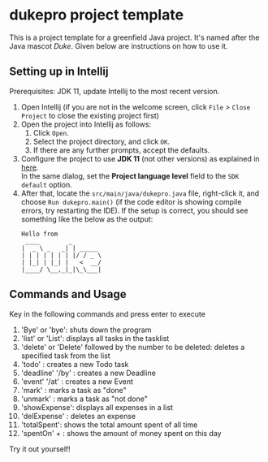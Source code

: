 # dukepro project template

This is a project template for a greenfield Java project. It's named after the Java mascot _Duke_. Given below are instructions on how to use it.

## Setting up in Intellij

Prerequisites: JDK 11, update Intellij to the most recent version.

1. Open Intellij (if you are not in the welcome screen, click `File` > `Close Project` to close the existing project first)
1. Open the project into Intellij as follows:
   1. Click `Open`.
   1. Select the project directory, and click `OK`.
   1. If there are any further prompts, accept the defaults.
1. Configure the project to use **JDK 11** (not other versions) as explained in [here](https://www.jetbrains.com/help/idea/sdk.html#set-up-jdk).<br>
   In the same dialog, set the **Project language level** field to the `SDK default` option.
3. After that, locate the `src/main/java/dukepro.java` file, right-click it, and choose `Run dukepro.main()` (if the code editor is showing compile errors, try restarting the IDE). If the setup is correct, you should see something like the below as the output:
   ```
   Hello from
    ____        _        
   |  _ \ _   _| | _____ 
   | | | | | | | |/ / _ \
   | |_| | |_| |   <  __/
   |____/ \__,_|_|\_\___|
   ```

## Commands and Usage

Key in the following commands and press enter to execute

1. 'Bye' or 'bye': shuts down the program
2. 'list' or 'List': displays all tasks in the tasklist
3. 'delete' or 'Delete' followed by the number to be deleted: deletes a specified task from the list
4. 'todo' <NAME>: creates a new Todo task
5. 'deadline' <NAME> '/by' <DD-MM-YYYY>: creates a new Deadline
6. 'event' <NAME> '/at' <NAME OF LOCATION>: creates a new Event
7. 'mark' <TASK ID>: marks a task as "done"
8. 'unmark' <TASK ID>: marks a task as "not done"
9. 'showExpense': displays all expenses in a list
10. 'delExpense' <TASK NUMBER>: deletes an expense
11. 'totalSpent': shows the total amount spent of all time
12. 'spentOn' + <DD-MM-YYYY>: shows the amount of money spent on this day

Try it out yourself!
